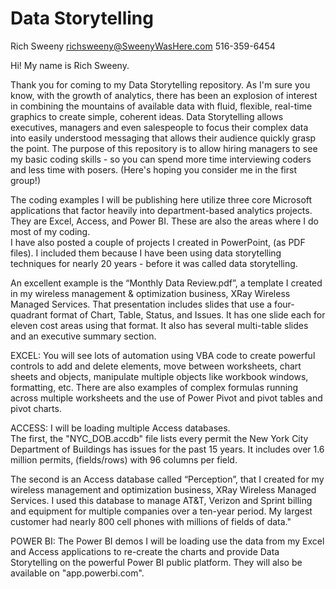 # Data Storytelling
Rich Sweeny 
richsweeny@SweenyWasHere.com 
516-359-6454

Hi!  My name is Rich Sweeny.

Thank you for coming to my Data Storytelling repository.  As I'm sure you know, with the growth of analytics, there has been an explosion of interest in combining the mountains of available data with fluid, flexible, real-time graphics to create simple, coherent ideas.  Data Storytelling allows executives, managers and even salespeople to focus their complex data into easily understood messaging that allows their audience quickly grasp the point.
The purpose of this repository is to allow hiring managers to see my basic coding skills - so you can spend more time interviewing coders and less time with posers.  (Here's hoping you consider me in the first group!)

The coding examples I will be publishing here utilize three core Microsoft applications that factor heavily into department-based analytics projects.  They are Excel, Access, and Power BI.  These are also the areas where I do most of my coding.  
I have also posted a couple of projects I created in PowerPoint, (as PDF files).  I included them because I have been using data storytelling techniques for nearly 20 years - before it was called data storytelling.  

An excellent example is the “Monthly Data Review.pdf”, a template I created in my wireless management & optimization business, XRay Wireless Managed Services.  That presentation includes slides that use a four-quadrant format of Chart, Table, Status, and Issues.  It has one slide each for eleven cost areas using that format.  It also has several multi-table slides and an executive summary section.

EXCEL:  You will see lots of automation using VBA code to create powerful controls to add and delete elements, move between worksheets, chart sheets and objects, manipulate multiple objects like workbook windows, formatting, etc.  There are also examples of complex formulas running across multiple worksheets and the use of Power Pivot and pivot tables and pivot charts.

ACCESS: I will be loading multiple Access databases.  
The first, the "NYC_DOB.accdb" file lists every permit the New York City Department of Buildings has issues for the past 15 years.  It includes over 1.6 million permits, (fields/rows) with 96 columns per field.

The second is an Access database called “Perception”, that I created for my wireless management and optimization business, XRay Wireless Managed Services.  I used this database to manage AT&T, Verizon and Sprint billing and equipment for multiple companies over a ten-year period.  My largest customer had nearly 800 cell phones with millions of fields of data."

POWER BI: The Power BI demos I will be loading use the data from my Excel and Access applications to re-create the charts and provide Data Storytelling on the powerful Power BI public platform.  They will also be available on "app.powerbi.com".

